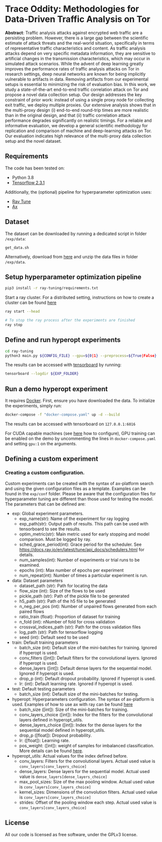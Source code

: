 # Trace Oddity: Methodologies for Data-Driven Traffic Analysis on Tor

**Abstract**: Traffic analysis attacks against encrypted web traffic are a persisting problem. However, there is a large gap between the scientific estimate of attack threats and the real-world situation, specifically in terms of representative traffic characteristics and content. As traffic analysis attacks depend on very specific metadata information, they are sensitive to artificial changes in the transmission characteristics, which may occur in simulated attack scenarios. While the advent of deep learning greatly improves the performance rates of traffic analysis attacks on Tor in research settings, deep neural networks are known for being implicitly vulnerable to artifacts in data. Removing artifacts from our experimental setups is essential to minimizing the risk of evaluation bias. In this work, we study a state-of-the-art end-to-end traffic correlation attack on Tor and propose a novel data collection setup. Our design addresses the key constraint of prior work: instead of using a single proxy node for collecting exit traffic, we deploy multiple proxies. Our extensive analysis shows that in the multi-proxy design (i) end-to-end round-trip times are more realistic than in the original design, and that (ii) traffic correlation attack performance degrades significantly on realistic timings. For a reliable and informative evaluation, we develop a general scientific methodology for replication and comparison of machine and deep-learning attacks on Tor. Our evaluation indicates high relevance of the multi-proxy data collection setup and the novel dataset.

## Requirements
The code has been tested on: 
* Python 3.8
* [Tensorflow 2.3.1](https://www.tensorflow.org/install)

Additionally, the (optional) pipeline for hyperparameter optimization uses:
* [Ray Tune](https://docs.ray.io/en/latest/tune/index.html)
* [Ax](https://ax.dev/)

## Dataset

The dataset can be downloaded by running a dedicated script in folder ```/exp/data```:

```
get_data.sh
```

Alternatively, download from [here](https://filesender.belnet.be/?s=download&token=57b4bc25-bde4-4fd1-be15-bf0a6e4ee7976) and unzip the data files in folder ```/exp/data```.

## Setup hyperparameter optimization pipeline

```bash
pip3 install -r ray-tuning/requirements.txt
```

Start a ray cluster. For a distributed setting, instructions on how to create a cluster can be found [here](https://docs.ray.io/en/latest/tune/tutorials/tune-distributed.html)

```bash
ray start --head

# To stop the ray process after the experiments are finished
ray stop
```

## Define and run hyperopt experiments

```bash
cd ray-tuning
python3 main.py ${CONFIG_FILE} --gpu=${0|1} --preprocess=${True|False}
```

The results can be accessed with [tensorboard](https://www.tensorflow.org/tensorboard) by running:

```bash
tensorboard --logdir ${EXP_FOLDER} 
```

## Run a demo hyperopt experiment

It requires [Docker](https://docs.docker.com/engine/install/). First, ensure you have downloaded the data. To initialize the experiments, simply run:

```bash
docker-compose -f "docker-compose.yaml" up -d --build 
```
The results can be accessed with tensorboard on ```127.0.0.1:6016```

For CUDA capable machines (see [here](https://docs.nvidia.com/datacenter/cloud-native/container-toolkit/install-guide.html#docker) how to configure), GPU training can be enabled on the demo by uncommenting the lines in ```docker-compose.yaml``` and setting ```gpu:1``` on the arguments.


## Defining a custom experiment

### Creating a custom configuration.

Custom experiments can be created with the syntax of ax-platform search and using the given configuration files as a template. Examples can be found in the ```exp/conf``` folder. Please be aware that the configuration files for hyperparameter tuning are different than those used for testing the model. The parameters that can be defined are:

* exp: Global experiment parameters.
    * exp_name(str):  Name of the experiment for ray logging
    * exp_path(str):  Output path of results. This path can be used with tensorboard to see the results.
    * optim_metric(str):  Main metric used for early stopping and model comparison. Must be logged by ray.
    * sched_grace_period(int): Grace period for the scheduler. See https://docs.ray.io/en/latest/tune/api_docs/schedulers.html for details.
    * num_samples(int): Number of experiments or trial runs to be examined.
    * epochs (int): Max number of epochs per experiment
    * num_repeat(int): Number of times a particular experiment is run.
* data: Dataset parameters
    * dataset_path (str): Path for locating the data
    * flow_size (int): Size of the flows to be used
    * pickle_path (str): Path of the pickle file to be generated
    * h5_path (str): Path of the h5 file to be generated
    * n_neg_per_pos (int): Number of unpaired flows generated from each paired flows
    * ratio_train (float):  Proportion of dataset for training
    * n_fold (int): nNumber of fold for cross validation
    * crossval_indices_path (str): Path for the cross validation files
    * log_path (str): Path for tensorflow logging
    * seed (int): Default seed to be used
* train: Default training parameters
    * batch_size (int): Default size of the mini-batches for training. Ignored if hyperopt is used.
    * conv_filters (\[int\]): Default filters for the convolutional layers. Ignored if hyperopt is used.
    * dense_layers (\[int\]): Default dense layers for the sequential model. Ignored if hyperopt is used.
    * drop_p (int): Default dropout probability. Ignored if hyperopt is used.
    * lr: (int): Default learning rate. Ignored if hyperopt is used.
* test: Default testing parameters
    * batch_size (int): Default size of the mini-batches for testing.
* hyperopt: Hyperparameters configuration. The syntax of ax-platform is used. Examples of how to use ax with ray can be found [here](https://ax.dev/tutorials/raytune_pytorch_cnn.html)
    * batch_size (\[int\]): Size of the mini-batches for training. 
    * conv_layers_choice (\[int\]): Index for the filters for the convolutional layers defined in hyperopt_utils.
    * dense_layers_choice (\[int\]): Index for the dense layers for the sequential model defined in hyperopt_utils.
    * drop_p (\[float\]): Dropout probability. 
    * lr: (\[float\]): Learning rate. 
    * pos_weight: (\[int\]): weight of samples for imbalanced classification. More details can be found [here](https://www.tensorflow.org/api_docs/python/tf/nn/weighted_cross_entropy_with_logits).
* hyperopt_utils: Actual values for the index defined before.
    * conv_layers: Filters for the convolutional layers. Actual used value is ```conv_layers[conv_layers_choice]``` 
    * dense_layers: Dense layers for the sequential model. Actual used value is ```dense_layers[dense_layers_choice]```
    * max_pool_sizes: Size of the max pooling window. Actual used value is ```conv_layers[conv_layers_choice]``` 
    * kernel_sizes: Dimensions of the convolution filters. Actual used value is ```conv_layers[conv_layers_choice]``` 
    * strides: Offset of the pooling window each step. Actual used value is ```conv_layers[conv_layers_choice]``` 

## License

All our code is licensed as free software, under the GPLv3 license.
